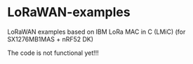 # LoRaWAN-examples
LoRaWAN examples based on IBM LoRa MAC in C (LMiC) (for SX1276MB1MAS + nRF52 DK)

The code is not functional yet!!!
